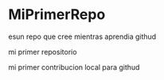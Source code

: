# MiPrimerRepo
esun repo que cree mientras aprendia githud

mi primer repositorio

mi primer contribucion local para githud
